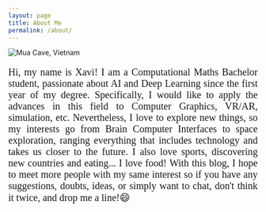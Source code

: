 ```yaml
---
layout: page
title: About Me
permalink: /about/
---
```


<style>
    .center {
        display: block;
        margin: 10px auto 20px;
    }
</style>

<div>
    <img src="{{site.baseurl}}/images/aboutMe.jpg" alt="Mua Cave, Vietnam" class="center"/> 
</div>


<div style="text-align: justify;font-size:20px;font-family:Garmond">
    Hi, my name is Xavi! I am a Computational Maths Bachelor student, passionate about AI and Deep Learning since the first year of my degree. Specifically, I would like to apply the advances in this field to Computer Graphics, VR/AR, simulation, etc. Nevertheless, I love to explore new things, so my interests go from Brain Computer Interfaces to space exploration, ranging everything that includes technology and takes us closer to the future. I also love sports, discovering new countries and eating... I love food! With this blog, I hope to meet more people with my same interest so if you have any suggestions, doubts, ideas, or simply want to chat, don't think it twice, and drop me a line!😄 
</div>

